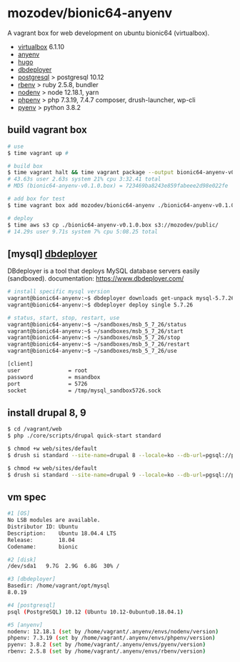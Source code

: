 # mozodev/bionic64-anyenv

A vagrant box for web development on ubuntu bionic64 (virtualbox).

- [virtualbox](https://virtualbox.org) 6.1.10
- [anyenv](https://github.com/anyenv/anyenv)
- [hugo](https://github.com/gohugoio/hugo)
- [dbdeployer](https://github.com/datacharmer/dbdeployer)
- [postgresql](https://github.com/postgres/postgres) > postgresql 10.12
- [rbenv](https://github.com/rbenv/rbenv) > ruby 2.5.8, bundler
- [nodenv](https://github.com/nodenv/nodenv) > node 12.18.1, yarn
- [phpenv](https://github.com/phpenv/phpenv) > php 7.3.19, 7.4.7 composer, drush-launcher, wp-cli
- [pyenv](https://github.com/pyenv/pyenv) > python 3.8.2

## build vagrant box

```zsh
# use
$ time vagrant up #

# build box
$ time vagrant halt && time vagrant package --output bionic64-anyenv-v0.1.0.box && md5 bionic64-anyenv-v0.1.0.box
# 43.63s user 2.63s system 21% cpu 3:32.41 total
# MD5 (bionic64-anyenv-v0.1.0.box) = 723469ba8243e859fabeee2d98e022fe

# add box for test
$ time vagrant box add mozodev/bionic64-anyenv ./bionic64-anyenv-v0.1.0.box

# deploy
$ time aws s3 cp ./bionic64-anyenv-v0.1.0.box s3://mozodev/public/
# 14.29s user 9.71s system 7% cpu 5:08.25 total
```

## [mysql] [dbdeployer](https://github.com/datacharmer/dbdeployer/)

DBdeployer is a tool that deploys MySQL database servers easily (sandboxed).
documentation: <https://www.dbdeployer.com/>

```bash
# install specific mysql version
vagrant@bionic64-anyenv:~$ dbdeployer downloads get-unpack mysql-5.7.26.tar.xz --delete-after-unpack
vagrant@bionic64-anyenv:~$ dbdeployer deploy single 5.7.26

# status, start, stop, restart, use
vagrant@bionic64-anyenv:~$ ~/sandboxes/msb_5_7_26/status
vagrant@bionic64-anyenv:~$ ~/sandboxes/msb_5_7_26/start
vagrant@bionic64-anyenv:~$ ~/sandboxes/msb_5_7_26/stop
vagrant@bionic64-anyenv:~$ ~/sandboxes/msb_5_7_26/restart
vagrant@bionic64-anyenv:~$ ~/sandboxes/msb_5_7_26/use

[client]
user               = root
password           = msandbox
port               = 5726
socket             = /tmp/mysql_sandbox5726.sock
```

## install drupal 8, 9

```zsh
$ cd /vagrant/web
$ php ./core/scripts/drupal quick-start standard

$ chmod +w web/sites/default
$ drush si standard --site-name=drupal 8 --locale=ko --db-url=pgsql://postgres:postgres@127.0.0.1/d8

$ chmod +w web/sites/default
$ drush si standard --site-name=drupal 9 --locale=ko --db-url=pgsql://postgres:postgres@127.0.0.1/d9
```

## vm spec

```bash
#1 [OS]
No LSB modules are available.
Distributor ID: Ubuntu
Description:    Ubuntu 18.04.4 LTS
Release:        18.04
Codename:       bionic

#2 [disk]
/dev/sda1   9.7G  2.9G  6.8G  30% /

#3 [dbdeployer]
Basedir: /home/vagrant/opt/mysql
8.0.19  

#4 [postgresql]
psql (PostgreSQL) 10.12 (Ubuntu 10.12-0ubuntu0.18.04.1)

#5 [anyenv]
nodenv: 12.18.1 (set by /home/vagrant/.anyenv/envs/nodenv/version)
phpenv: 7.3.19 (set by /home/vagrant/.anyenv/envs/phpenv/version)
pyenv: 3.8.2 (set by /home/vagrant/.anyenv/envs/pyenv/version)
rbenv: 2.5.8 (set by /home/vagrant/.anyenv/envs/rbenv/version)
```